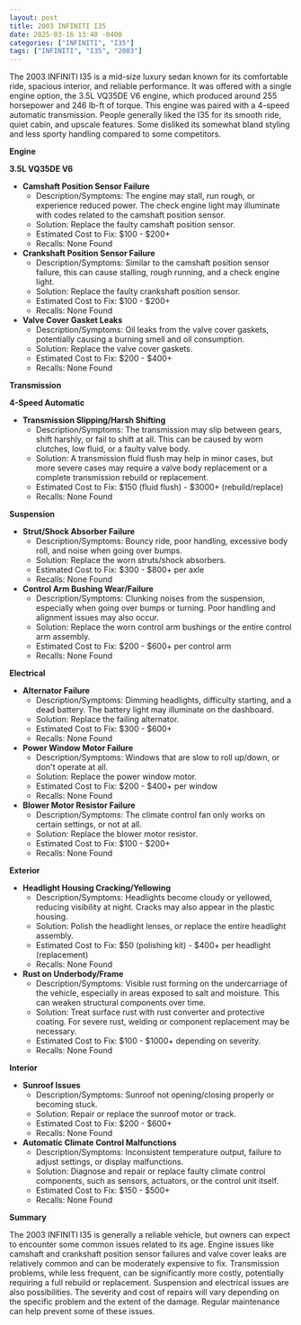 ```yaml
---
layout: post
title: 2003 INFINITI I35
date: 2025-03-16 13:40 -0400
categories: ["INFINITI", "I35"]
tags: ["INFINITI", "I35", "2003"]
---
```

The 2003 INFINITI I35 is a mid-size luxury sedan known for its comfortable ride, spacious interior, and reliable performance. It was offered with a single engine option, the 3.5L VQ35DE V6 engine, which produced around 255 horsepower and 246 lb-ft of torque. This engine was paired with a 4-speed automatic transmission. People generally liked the I35 for its smooth ride, quiet cabin, and upscale features. Some disliked its somewhat bland styling and less sporty handling compared to some competitors.

**Engine**

**3.5L VQ35DE V6**

*   **Camshaft Position Sensor Failure**
    *   Description/Symptoms: The engine may stall, run rough, or experience reduced power. The check engine light may illuminate with codes related to the camshaft position sensor.
    *   Solution: Replace the faulty camshaft position sensor.
    *   Estimated Cost to Fix: $100 - $200+
    *   Recalls: None Found
*   **Crankshaft Position Sensor Failure**
    *   Description/Symptoms: Similar to the camshaft position sensor failure, this can cause stalling, rough running, and a check engine light.
    *   Solution: Replace the faulty crankshaft position sensor.
    *   Estimated Cost to Fix: $100 - $200+
    *   Recalls: None Found
*   **Valve Cover Gasket Leaks**
    *   Description/Symptoms: Oil leaks from the valve cover gaskets, potentially causing a burning smell and oil consumption.
    *   Solution: Replace the valve cover gaskets.
    *   Estimated Cost to Fix: $200 - $400+
    *   Recalls: None Found

**Transmission**

**4-Speed Automatic**

*   **Transmission Slipping/Harsh Shifting**
    *   Description/Symptoms: The transmission may slip between gears, shift harshly, or fail to shift at all. This can be caused by worn clutches, low fluid, or a faulty valve body.
    *   Solution: A transmission fluid flush may help in minor cases, but more severe cases may require a valve body replacement or a complete transmission rebuild or replacement.
    *   Estimated Cost to Fix: $150 (fluid flush) - $3000+ (rebuild/replace)
    *   Recalls: None Found

**Suspension**

*   **Strut/Shock Absorber Failure**
    *   Description/Symptoms: Bouncy ride, poor handling, excessive body roll, and noise when going over bumps.
    *   Solution: Replace the worn struts/shock absorbers.
    *   Estimated Cost to Fix: $300 - $800+ per axle
    *   Recalls: None Found
*   **Control Arm Bushing Wear/Failure**
    *   Description/Symptoms: Clunking noises from the suspension, especially when going over bumps or turning. Poor handling and alignment issues may also occur.
    *   Solution: Replace the worn control arm bushings or the entire control arm assembly.
    *   Estimated Cost to Fix: $200 - $600+ per control arm
    *   Recalls: None Found

**Electrical**

*   **Alternator Failure**
    *   Description/Symptoms: Dimming headlights, difficulty starting, and a dead battery. The battery light may illuminate on the dashboard.
    *   Solution: Replace the failing alternator.
    *   Estimated Cost to Fix: $300 - $600+
    *   Recalls: None Found
*   **Power Window Motor Failure**
    *   Description/Symptoms: Windows that are slow to roll up/down, or don't operate at all.
    *   Solution: Replace the power window motor.
    *   Estimated Cost to Fix: $200 - $400+ per window
    *   Recalls: None Found
*   **Blower Motor Resistor Failure**
    *   Description/Symptoms: The climate control fan only works on certain settings, or not at all.
    *   Solution: Replace the blower motor resistor.
    *   Estimated Cost to Fix: $100 - $200+
    *   Recalls: None Found

**Exterior**

*   **Headlight Housing Cracking/Yellowing**
    *   Description/Symptoms: Headlights become cloudy or yellowed, reducing visibility at night. Cracks may also appear in the plastic housing.
    *   Solution: Polish the headlight lenses, or replace the entire headlight assembly.
    *   Estimated Cost to Fix: $50 (polishing kit) - $400+ per headlight (replacement)
    *   Recalls: None Found
*   **Rust on Underbody/Frame**
    * Description/Symptoms: Visible rust forming on the undercarriage of the vehicle, especially in areas exposed to salt and moisture. This can weaken structural components over time.
    * Solution: Treat surface rust with rust converter and protective coating. For severe rust, welding or component replacement may be necessary.
    * Estimated Cost to Fix: $100 - $1000+ depending on severity.
    * Recalls: None Found

**Interior**

*   **Sunroof Issues**
    *   Description/Symptoms: Sunroof not opening/closing properly or becoming stuck.
    *   Solution: Repair or replace the sunroof motor or track.
    *   Estimated Cost to Fix: $200 - $600+
    *   Recalls: None Found
*   **Automatic Climate Control Malfunctions**
    *   Description/Symptoms: Inconsistent temperature output, failure to adjust settings, or display malfunctions.
    *   Solution: Diagnose and repair or replace faulty climate control components, such as sensors, actuators, or the control unit itself.
    *   Estimated Cost to Fix: $150 - $500+
    *   Recalls: None Found

**Summary**

The 2003 INFINITI I35 is generally a reliable vehicle, but owners can expect to encounter some common issues related to its age. Engine issues like camshaft and crankshaft position sensor failures and valve cover leaks are relatively common and can be moderately expensive to fix. Transmission problems, while less frequent, can be significantly more costly, potentially requiring a full rebuild or replacement. Suspension and electrical issues are also possibilities. The severity and cost of repairs will vary depending on the specific problem and the extent of the damage. Regular maintenance can help prevent some of these issues.

